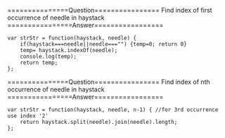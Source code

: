 
===============Question================
Find index of first occurrence of needle in haystack
================Answer=================

```
var strStr = function(haystack, needle) {
    if(haystack===needle||needle==="") {temp=0; return 0}
    temp= haystack.indexOf(needle);
    console.log(temp);
    return temp;
};
```


===============Question================
Find index of nth occurrence of needle in haystack
================Answer=================

```
var strStr = function(haystack, needle, n-1) { //for 3rd occurrence use index '2'
    return haystack.split(needle).join(needle).length;
};
```